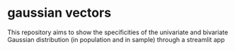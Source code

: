 # gaussian vectors
This repository aims to show the specificities of the univariate and bivariate Gaussian distribution (in population and in sample) through a streamlit app
